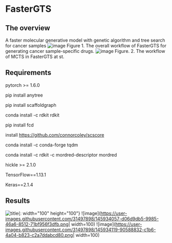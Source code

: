 # FasterGTS
## The overview
A faster molecular generative model with genetic algorithm and tree search for cancer samples
![image](https://user-images.githubusercontent.com/31497898/145931441-5c5dd07f-ab61-4b1c-8e56-b3087e29716c.png)
Figure 1. The overall workflow of FasterGTS for generating cancer sample-specific drugs.
![image](https://user-images.githubusercontent.com/31497898/145931614-9f2705e5-b899-4273-853d-fe06a38e43d4.png)
Figure. 2. The workflow of MCTS in FasterGTS at st.


## Requirements
pytorch >= 1.6.0

pip install anytree

pip install scaffoldgraph

conda install -c rdkit rdkit

pip install fcd

install https://github.com/connorcoley/scscore

conda install -c conda-forge tqdm

conda install -c rdkit -c mordred-descriptor mordred

hickle >= 2.1.0

TensorFlow==1.13.1

Keras==2.1.4

## Results
![title](https://user-images.githubusercontent.com/31497898/145934083-ed0ffaba-332a-45b7-9be0-4cdd18e5e22e.png){: width="100" height="100"}
![image](https://user-images.githubusercontent.com/31497898/145934057-d06d9db5-9985-46a6-8512-71bf956f3dfb.png| width=100) 
![image](https://user-images.githubusercontent.com/31497898/145934119-90588832-c1b6-4a04-b823-c2a7ddabcd80.png| width=100)

